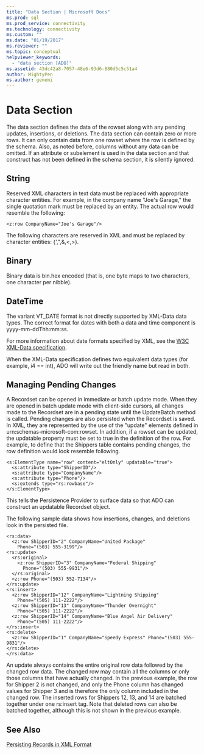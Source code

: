 ```yaml
---
title: "Data Section | Microsoft Docs"
ms.prod: sql
ms.prod_service: connectivity
ms.technology: connectivity
ms.custom: ""
ms.date: "01/19/2017"
ms.reviewer: ""
ms.topic: conceptual
helpviewer_keywords: 
  - "data section [ADO]"
ms.assetid: 43dc42a8-7057-48e6-93d6-880d5c5c51a4
author: MightyPen
ms.author: genemi
---
```

# Data Section
The data section defines the data of the rowset along with any pending updates, insertions, or deletions. The data section can contain zero or more rows. It can only contain data from one rowset where the row is defined by the schema. Also, as noted before, columns without any data can be omitted. If an attribute or subelement is used in the data section and that construct has not been defined in the schema section, it is silently ignored.  
  
## String  
 Reserved XML characters in text data must be replaced with appropriate character entities. For example, in the company name "Joe's Garage," the single quotation mark must be replaced by an entity. The actual row would resemble the following:  
  
```  
<z:row CompanyName="Joe's Garage"/>  
```  
  
 The following characters are reserved in XML and must be replaced by character entities: {',",&,\<,>}.  
  
## Binary  
 Binary data is bin.hex encoded (that is, one byte maps to two characters, one character per nibble).  
  
## DateTime  
 The variant VT_DATE format is not directly supported by XML-Data data types. The correct format for dates with both a data and time component is yyyy-mm-ddThh:mm:ss.  
  
 For more information about date formats specified by XML, see the [W3C XML-Data specification](https://go.microsoft.com/fwlink/?LinkId=5692).  
  
 When the XML-Data specification defines two equivalent data types (for example, i4 == int), ADO will write out the friendly name but read in both.  
  
## Managing Pending Changes  
 A Recordset can be opened in immediate or batch update mode. When they are opened in batch update mode with client-side cursors, all changes made to the Recordset are in a pending state until the UpdateBatch method is called. Pending changes are also persisted when the Recordset is saved. In XML, they are represented by the use of the "update" elements defined in urn:schemas-microsoft-com:rowset. In addition, if a rowset can be updated, the updatable property must be set to true in the definition of the row. For example, to define that the Shippers table contains pending changes, the row definition would look resemble following.  
  
```  
<s:ElementType name="row" content="eltOnly" updatable="true">  
  <s:attribute type="ShipperID"/>  
  <s:attribute type="CompanyName"/>  
  <s:attribute type="Phone"/>  
  <s:extends type="rs:rowbase"/>  
</s:ElementType>  
```  
  
 This tells the Persistence Provider to surface data so that ADO can construct an updatable Recordset object.  
  
 The following sample data shows how insertions, changes, and deletions look in the persisted file.  
  
```  
<rs:data>  
  <z:row ShipperID="2" CompanyName="United Package"   
    Phone="(503) 555-3199"/>  
<rs:update>  
  <rs:original>  
    <z:row ShipperID="3" CompanyName="Federal Shipping"   
      Phone="(503) 555-9931"/>  
  </rs:original>  
  <z:row Phone="(503) 552-7134"/>  
</rs:update>  
<rs:insert>  
  <z:row ShipperID="12" CompanyName="Lightning Shipping"   
    Phone="(505) 111-2222"/>  
  <z:row ShipperID="13" CompanyName="Thunder Overnight"   
    Phone="(505) 111-2222"/>  
  <z:row ShipperID="14" CompanyName="Blue Angel Air Delivery"   
    Phone="(505) 111-2222"/>  
</rs:insert>  
<rs:delete>  
  <z:row ShipperID="1" CompanyName="Speedy Express" Phone="(503) 555-9831"/>  
</rs:delete>  
</rs:data>  
```  
  
 An update always contains the entire original row data followed by the changed row data. The changed row may contain all the columns or only those columns that have actually changed. In the previous example, the row for Shipper 2 is not changed, and only the Phone column has changed values for Shipper 3 and is therefore the only column included in the changed row. The inserted rows for Shippers 12, 13, and 14 are batched together under one rs:insert tag. Note that deleted rows can also be batched together, although this is not shown in the previous example.  
  
## See Also  
 [Persisting Records in XML Format](../../../ado/guide/data/persisting-records-in-xml-format.md)
